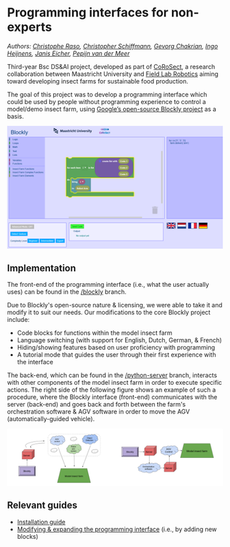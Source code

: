 # Programming interfaces for non-experts

*Authors: [Christophe Raso](https://github.com/c-raso), [Christopher Schiffmann](https://github.com/cjphs), [Gevorg Chakrian](https://github.com/Gevorg-Chakrian), [Ingo Heijnens](https://github.com/IngoHHacks), [Janis Eicher](https://github.com/JanisEicher), [Pepijn van der Meer](https://github.com/Dimonor)*

Third-year Bsc DS&AI project, developed as part of [CoRoSect](https://corosect.eu/), a research collaboration between Maastricht University and [Field Lab Robotics](https://www.fieldlabrobotics.com/) aiming toward developing insect farms for sustainable food production. 

The goal of this project was to develop a programming interface which could be used by people without programming experience to control a model/demo insect farm, using [Google’s open-source Blockly project](https://developers.google.com/blockly) as a basis.


![The front-end programming interface](./img/interface.png)

## Implementation

The front-end of the programming interface (i.e., what the user actually uses) can be found in the [/blockly](https://github.com/cjphs/DACS_3-1_9/tree/blockly) branch.

Due to Blockly's open-source nature & licensing, we were able to take it and modify it to suit our needs. Our modifications to the core Blockly project include:

- Code blocks for functions within the model insect farm
- Language switching (with support for English, Dutch, German, & French)
- Hiding/showing features based on user proficiency with programming
- A tutorial mode that guides the user through their first experience with the interface

The back-end, which can be found in the [/python-server](https://github.com/cjphs/DACS_3-1_9/tree/python-server) branch, interacts with other components of the model insect farm in order to execute specific actions. The right side of the following figure shows an example of such a procedure, where the Blockly interface (front-end) communicates with the server (back-end) and goes back and forth between the farm's orchestration software & AGV software in order to move the AGV (automatically-guided vehicle).

![](./img/interface_farm.png)

## Relevant guides

- [Installation guide](https://github.com/cjphs/DACS_3-1_9/blob/blockly_doc/guides/Installation%20guide.md)
- [Modifying & expanding the programming interface](https://github.com/cjphs/DACS_3-1_9/blob/blockly_doc/guides/Modification%20and%20expansion%20guide.md) (i.e., by adding new blocks)

